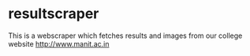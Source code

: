 # resultscraper
This is a webscraper which fetches results and images from our college website http://www.manit.ac.in 
